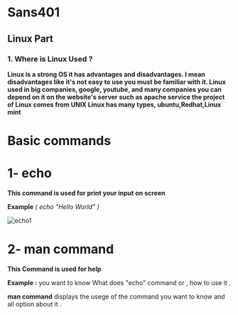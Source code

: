 # **Sans401**
## Linux Part
### **1. Where is Linux Used ?**
 **Linux is a strong OS it has advantages and disadvantages. I mean disadvantages like it's not easy to use you must be familiar with it. 
 Linux used in big companies, google, youtube, and many companies 
 you can depend on it on the website's server such as apache service 
 the project of Linux comes from UNIX 
 Linux has many types, ubuntu,Redhat,Linux mint**
 # Basic commands
   # 1- echo
   **This command is used for print your input on screen**
   
   **Example**  *(  echo "Hello World" )*
   
   ![echo1](https://user-images.githubusercontent.com/84593266/121801974-f8196180-cbee-11eb-81d6-69ff7032fa1a.PNG)
   
   # 2- man command 
   **This Command is used for help**
   
   **Example :** you want to know What does "echo" command or , how to use it . 
   
   **man command** displays the usege of the command you want to know and all option about it .
   
    
   
   
                 
   
 
